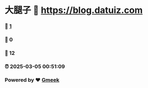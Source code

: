 # 大腿子 :link: https://blog.datuiz.com 
### :page_facing_up: [1](https://blog.datuiz.com/tag.html) 
### :speech_balloon: 0 
### :hibiscus: 12 
### :alarm_clock: 2025-03-05 00:51:09 
### Powered by :heart: [Gmeek](https://github.com/Meekdai/Gmeek)
